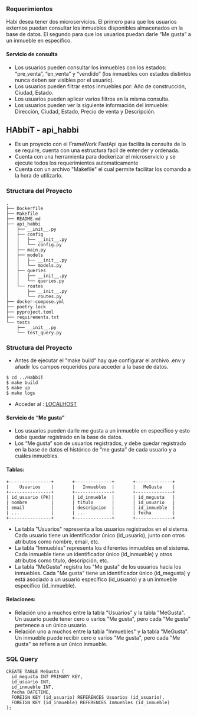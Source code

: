### Requerimientos
Habi desea tener dos microservicios. El primero para que los usuarios externos puedan
consultar los inmuebles disponibles almacenados en la base de datos. El segundo para que los
usuarios puedan darle “Me gusta” a un inmueble en específico.

#### Servicio de consulta
- Los usuarios pueden consultar los inmuebles con los estados: “pre_venta”, “en_venta” y
“vendido” (los inmuebles con estados distintos nunca deben ser visibles por el usuario).
- Los usuarios pueden filtrar estos inmuebles por: Año de construcción, Ciudad, Estado.
- Los usuarios pueden aplicar varios filtros en la misma consulta.
- Los usuarios pueden ver la siguiente información del inmueble: Dirección, Ciudad,
Estado, Precio de venta y Descripción.

## HAbbiT - api_habbi

- Es un proyecto con el FrameWork FastApi que facilita la consulta de lo se require, cuenta
con una estructura facil de entender y ordenada.
- Cuenta con una herramienta para dockerizar el microservicio y se ejecute todos los requerimientos
automaticamente
- Cuenta con un archivo "Makefile" el cual permite facilitar los comando a la hora de utilizarlo.

### Structura del Proyecto

```
.
├── Dockerfile
├── Makefile
├── README.md
├── api_habbi
│   ├── __init__.py
│   ├── config
│   │   ├── __init__.py
│   │   └── config.py
│   ├── main.py
│   ├── models
│   │   ├── __init__.py
│   │   └── models.py
│   ├── queries
│   │   ├── __init__.py
│   │   └── queries.py
│   └── routes
│       ├── __init__.py
│       └── routes.py
├── docker-compose.yml
├── poetry.lock
├── pyproject.toml
├── requirements.txt
└── tests
    ├── __init__.py
    └── test_query.py
```

### Structura del Proyecto

- Antes de ejecutar el "make build" hay que configurar el archivo .env y añadir
los campos requeridos para acceder a la base de datos. 

```
$ cd ../HabbiT
$ make build
$ make up
$ make logs
```
- Acceder al : [LOCALHOST](http://localhost:8000/docs)

#### Servicio de “Me gusta”
- Los usuarios pueden darle me gusta a un inmueble en específico y esto debe quedar
registrado en la base de datos.
- Los “Me gusta” son de usuarios registrados, y debe quedar registrado en la base de
datos el histórico de “me gusta” de cada usuario y a cuáles inmuebles.

#### Tablas:
```
+----------------+       +--------------+       +--------------+
|    Usuarios    |       |   Inmuebles  |       |   MeGusta    |
+----------------+       +--------------+       +--------------+
| id_usuario (PK)|       | id_inmueble  |       | id_megusta   |
| nombre         |       | titulo       |       | id_usuario   |
| email          |       | descripcion  |       | id_inmueble  |
| ...            |       | ...          |       | fecha        |
+----------------+       +--------------+       +--------------+
```
- La tabla "Usuarios" representa a los usuarios registrados en el sistema. Cada usuario tiene un identificador único (id_usuario), junto con otros atributos como nombre, email, etc.
- La tabla "Inmuebles" representa los diferentes inmuebles en el sistema. Cada inmueble tiene un identificador único (id_inmueble) y otros atributos como título, descripción, etc.
- La tabla "MeGusta" registra los "Me gusta" de los usuarios hacia los inmuebles. Cada "Me gusta" tiene un identificador único (id_megusta) y está asociado a un usuario específico (id_usuario) y a un inmueble específico (id_inmueble).

#### Relaciones:

- Relación uno a muchos entre la tabla "Usuarios" y la tabla "MeGusta". Un usuario puede tener cero o varios "Me gusta", pero cada "Me gusta" pertenece a un único usuario.
- Relación uno a muchos entre la tabla "Inmuebles" y la tabla "MeGusta". Un inmueble puede recibir cero o varios "Me gusta", pero cada "Me gusta" se refiere a un único inmueble.

### SQL Query
```
CREATE TABLE MeGusta (
  id_megusta INT PRIMARY KEY,
  id_usuario INT,
  id_inmueble INT,
  fecha DATETIME,
  FOREIGN KEY (id_usuario) REFERENCES Usuarios (id_usuario),
  FOREIGN KEY (id_inmueble) REFERENCES Inmuebles (id_inmueble)
);
```
